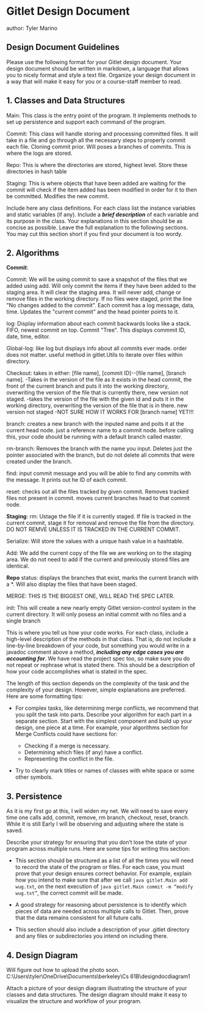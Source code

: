 # Gitlet Design Document
author: Tyler Marino

## Design Document Guidelines

Please use the following format for your Gitlet design document. Your design
document should be written in markdown, a language that allows you to nicely 
format and style a text file. Organize your design document in a way that 
will make it easy for you or a course-staff member to read.  

## 1. Classes and Data Structures
Main:
This class is the entry point of the program. It implements methods to set up persistence and support each command of the program.

Commit:
This class will handle storing and processing committed files. It will take 
in a file and go through all the necessary steps to properly commit each 
file. Cloning commit prior. Will poses a branches of commits. This is where 
the logs are stored.

Repo:
This is where the directories are stored, highest level.
Store these directories in hash table

Staging:
This is where objects that have been added are waiting for the commit will check if the item added has been modified in order for it to then be committed. Modifies the new commit.




Include here any class definitions. For each class list the instance
variables and static variables (if any). Include a ***brief description***
of each variable and its purpose in the class. Your explanations in
this section should be as concise as possible. Leave the full
explanation to the following sections. You may cut this section short
if you find your document is too wordy.


## 2. Algorithms


**Commit**:

Commit:
We will be using commit to save a snapshot of the files that we added using
add. Will only commit the items if they have been added to the staging area.
It will clear the staging area. It will never add, change or remove files in
the working directory. If no files were staged, print the line "No changes
added to the commit". Each commit has a log message, data, time. Updates the
"current commit" and the head pointer points to it.

log:
Display information about each commit backwards looks like a stack. FIFO,
newest commit on top. Commit "Tree". This displays commmit ID, date, time,
editor.

Global-log:
like log but displays info about all commits ever made. order does not
matter. useful method in gitlet.Utils to iterate over files within directory.

Checkout:
takes in either: [file name], [commit ID]--[file name], [branch name].
-Takes in the version of the file as it exists in the head commit, the front
of the
current branch and puts it into the working directory, overwriting the
version of the file that is currently there, new version not staged.
-takes the version of the file with the given id and puts it in the working
directory, overwriting the version of the file that is in there. new version
not staged
-NOT SURE HOW IT WORKS FOR [branch name] YET!!!

branch:
creates a new branch with the inputed name and poits it at the current head
node. just a reference name to a commit node. before calling this, your code
should be running with a default branch called master.

rm-branch:
Removes the branch with the name you input. Deletes just the pointer
associated with the branch, but do not delete all commits that were created
under the branch.

find:
input commit message and you will be able to find any commits with the
message. It prints out he ID of each commit.

reset:
checks out all the files tracked by given commit. Removes tracked files not
present in commit. moves current branches head to that commit node.


**Staging**:
rm:
Ustage the file if it is currently staged. If file is tracked in the current
commit, stage it for removal and remove the file from the directory. DO NOT
REMVE UNLESS IT IS TRACKED IN THE CURRENT COMMIT.

Serialize:
Will store the values with a unique hash value in a hashtable.

Add:
We add the current copy of the file we are working on to the staging area.
We do not need to add if the current and previously stored files are identical.


**Repo**
status:
displays the branches that exist, marks the current branch with a *. Will
also display the files that have been staged.


MERGE:
THIS IS THE BIGGEST ONE, WILL READ THE SPEC LATER.

init:
This will create a new nearly empty Gitlet version-control system in the
current directory. It will only posess an initial commit with no files and a
single branch


This is where you tell us how your code works. For each class, include
a high-level description of the methods in that class. That is, do not
include a line-by-line breakdown of your code, but something you would
write in a javadoc comment above a method, ***including any edge cases
you are accounting for***. We have read the project spec too, so make
sure you do not repeat or rephrase what is stated there.  This should
be a description of how your code accomplishes what is stated in the
spec.




The length of this section depends on the complexity of the task and
the complexity of your design. However, simple explanations are
preferred. Here are some formatting tips:

* For complex tasks, like determining merge conflicts, we recommend
  that you split the task into parts. Describe your algorithm for each
  part in a separate section. Start with the simplest component and
  build up your design, one piece at a time. For example, your
  algorithms section for Merge Conflicts could have sections for:

   * Checking if a merge is necessary.
   * Determining which files (if any) have a conflict.
   * Representing the conflict in the file.
  
* Try to clearly mark titles or names of classes with white space or
  some other symbols.

## 3. Persistence
As it is my first go at this, I will widen my net. We will need to save 
every time one calls add, commit, remove, rm branch, checkout, reset, branch.
While it is still Early I will be observing and adjusting where the state is 
saved.


Describe your strategy for ensuring that you don’t lose the state of your program
across multiple runs. Here are some tips for writing this section:

* This section should be structured as a list of all the times you
  will need to record the state of the program or files. For each
  case, you must prove that your design ensures correct behavior. For
  example, explain how you intend to make sure that after we call
       `java gitlet.Main add wug.txt`,
  on the next execution of
       `java gitlet.Main commit -m “modify wug.txt”`, 
  the correct commit will be made.
  
* A good strategy for reasoning about persistence is to identify which
  pieces of data are needed across multiple calls to Gitlet. Then,
  prove that the data remains consistent for all future calls.
  
* This section should also include a description of your .gitlet
  directory and any files or subdirectories you intend on including
  there.

## 4. Design Diagram
Will figure out how to upload the photo soon.
C:\Users\tyler\OneDrive\Documents\berkeley\Cs 61B\designdocdiagram1

Attach a picture of your design diagram illustrating the structure of your
classes and data structures. The design diagram should make it easy to 
visualize the structure and workflow of your program.

